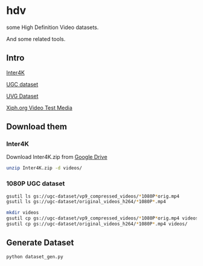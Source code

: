 # hdv

some High Definition Video datasets.

And some related tools.

## Intro

[Inter4K](https://alexandrosstergiou.github.io/datasets/Inter4K/index.html)

[UGC dataset](https://media.withyoutube.com/)

[UVG Dataset](https://ultravideo.fi/#testsequences)

[Xiph.org Video Test Media](https://media.xiph.org/video/derf/)

## Download them

### Inter4K

Download Inter4K.zip from [Google Drive](https://tinyurl.com/inter4KUHD)

```sh
unzip Inter4K.zip -d videos/
```

### 1080P UGC dataset

```sh
gsutil ls gs://ugc-dataset/vp9_compressed_videos/*1080P*orig.mp4
gsutil ls gs://ugc-dataset/original_videos_h264/*1080P*.mp4

mkdir videos
gsutil cp gs://ugc-dataset/vp9_compressed_videos/*1080P*orig.mp4 videos/
gsutil cp gs://ugc-dataset/original_videos_h264/*1080P*.mp4 videos/
```

## Generate Dataset

```sh
python dataset_gen.py
```